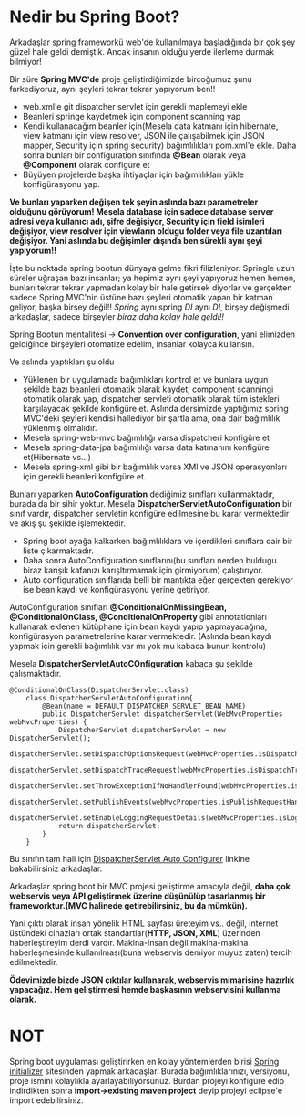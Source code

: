 # Nedir bu Spring Boot?

Arkadaşlar spring frameworkü web'de kullanılmaya başladığında bir çok şey güzel hale geldi demiştik. Ancak insanın olduğu yerde ilerleme durmak bilmiyor!

Bir süre **Spring MVC'de** proje geliştirdiğimizde birçoğumuz şunu farkediyoruz, aynı şeyleri tekrar tekrar yapıyorum ben!!

* web.xml'e git dispatcher servlet için gerekli maplemeyi ekle
* Beanleri springe kaydetmek için component scanning yap
* Kendi kullanacağım beanler için(Mesela data katmanı için hibernate, view katmanı için view resolver, JSON ile çalışabilmek için JSON mapper, Security için spring security) bağımlılıkları pom.xml'e ekle. Daha sonra bunları bir configuration sınıfında **@Bean** olarak veya **@Component** olarak configure et
* Büyüyen projelerde başka ihtiyaçlar için bağımlılıkları yükle konfigürasyonu yap.

**Ve bunları yaparken değişen tek şeyin aslında bazı parametreler olduğunu görüyorum! Mesela database için sadece database server adresi veya kullanıcı adı, şifre değişiyor, Security için field isimleri değişiyor, view resolver için viewların oldugu folder veya file uzantıları değişiyor. Yani aslında bu değişimler dışında ben sürekli aynı şeyi yapıyorum!!**

İşte bu noktada spring bootun dünyaya gelme fikri filizleniyor. Springle uzun süreler uğraşan bazı insanlar; ya hepimiz aynı şeyi yapıyoruz hemen hemen, bunları tekrar tekrar yapmadan kolay bir hale getirsek diyorlar ve gerçekten sadece Spring MVC'nin üstüne bazı şeyleri otomatik yapan bir katman geliyor, başka birşey değil!! *Spring* aynı spring *DI* aynı *DI*, birşey değişmedi arkadaşlar, sadece birşeyler *biraz daha kolay hale geldi!!*

Spring Bootun mentalitesi -> **Convention over configuration**, yani elimizden geldiğince birşeyleri otomatize edelim, insanlar kolayca kullansın.

Ve aslında yaptıkları şu oldu
* Yüklenen bir uygulamada bağımlıkları kontrol et ve bunlara uygun şekilde bazı beanleri otomatik olarak kaydet, component scanningi otomatik olarak yap, dispatcher servleti otomatik olarak tüm istekleri karşılayacak şekilde konfigüre et. Aslında dersimizde yaptığımız spring MVC'deki şeyleri kendisi hallediyor bir şartla ama, ona dair bağımlılık yüklenmiş olmalıdır.
* Mesela spring-web-mvc bağımlılığı varsa dispatcheri konfigüre et
* Mesela spring-data-jpa bağımlılığı varsa data katmanını konfigüre et(Hibernate vs...)
* Mesela spring-xml gibi bir bağımlılık varsa XMl ve JSON operasyonları için gerekli beanleri konfigüre et.

Bunları yaparken **AutoConfiguration** dediğimiz sınıfları kullanmaktadır, burada da bir sihir yoktur.
Mesela **DispatcherServletAutoConfiguration** bir sınıf vardır, dispatcher servletin konfigüre edilmesine bu karar vermektedir ve akış şu şekilde işlemektedir.

* Spring boot ayağa kalkarken bağımlılıklara ve içerdikleri sınıflara dair bir liste çıkarmaktadır.
* Daha sonra AutoConfiguration sınıflarını(bu sınıfları nerden buldugu biraz karışık kafanızı karışltırmamak için girmiyorum) çalıştırıyor. 
* Auto configuration sınıflarıda belli bir mantıkta eğer gerçekten gerekiyor ise bean kaydı ve konfigürasyonu yerine getiriyor.

AutoConfiguration sınıfları **@ConditionalOnMissingBean, @ConditionalOnClass, @ConditionalOnProperty** gibi annotationları kullanarak eklenen kütüphane için bean kaydı yapıp yapmayacağına, konfigürasyon parametrelerine karar vermektedir. (Aslında bean kaydı yapmak için gerekli bağımlılık var mı yok mu kabaca bunun kontrolu)

Mesela **DispatcherServletAutoCOnfiguration** kabaca şu şekilde çalışmaktadır.
```
@ConditionalOnClass(DispatcherServlet.class)
    class DispatcherServletAutoConfiguration{
        @Bean(name = DEFAULT_DISPATCHER_SERVLET_BEAN_NAME)
		public DispatcherServlet dispatcherServlet(WebMvcProperties webMvcProperties) {
			DispatcherServlet dispatcherServlet = new DispatcherServlet();
			dispatcherServlet.setDispatchOptionsRequest(webMvcProperties.isDispatchOptionsRequest());
			dispatcherServlet.setDispatchTraceRequest(webMvcProperties.isDispatchTraceRequest());
			dispatcherServlet.setThrowExceptionIfNoHandlerFound(webMvcProperties.isThrowExceptionIfNoHandlerFound());
			dispatcherServlet.setPublishEvents(webMvcProperties.isPublishRequestHandledEvents());
			dispatcherServlet.setEnableLoggingRequestDetails(webMvcProperties.isLogRequestDetails());
			return dispatcherServlet;
		}
    }
```

Bu sınıfın tam hali için [DispatcherServlet Auto Configurer](https://github.com/spring-projects/spring-boot/blob/main/spring-boot-project/spring-boot-autoconfigure/src/main/java/org/springframework/boot/autoconfigure/web/servlet/DispatcherServletAutoConfiguration.java) linkine bakabilirsiniz arkadaşlar.

Arkadaşlar spring boot bir MVC projesi geliştirme amacıyla değil, **daha çok webservis veya API geliştirmek üzerine düşünülüp tasarlanmış bir frameworktur.(MVC halinede getirebilirsiniz, bu da mümkün).**

Yani çıktı olarak insan yönelik HTML sayfası üreteyim vs.. değil, internet üstündeki cihazları ortak standartlar(**HTTP, JSON, XML**) üzerinden haberleştireyim derdi vardır. Makina-insan değil makina-makina haberleşmesinde kullanılması(buna webservis demiyor muyuz zaten) tercih edilmektedir.

**Ödevimizde bizde JSON çıktılar kullanarak, webservis mimarisine hazırlık yapacağız. Hem geliştirmesi hemde başkasının webservisini kullanma olarak.**

# NOT

Spring boot uygulaması geliştirirken en kolay yöntemlerden birisi [Spring initializer](https://start.spring.io/) sitesinden yapmak arkadaşlar. Burada bağımlıklarınızı, versiyonu, proje ismini kolaylıkla ayarlayabiliyorsunuz. Burdan projeyi konfigüre edip indirdikten sonra **import->existing maven project** deyip projeyi eclipse'e import edebilirsiniz.
